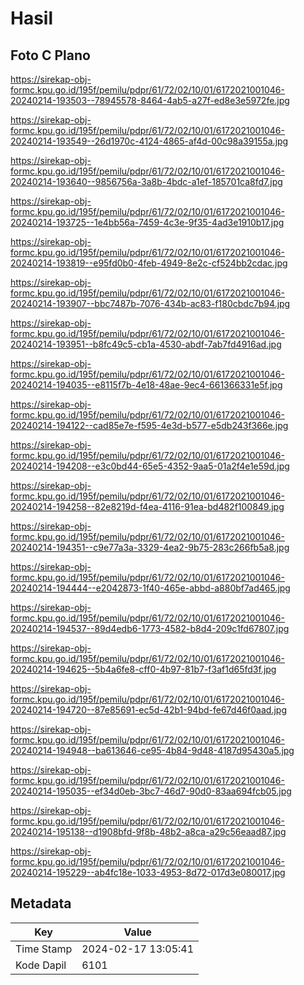 # Hasil

## Foto C Plano

https://sirekap-obj-formc.kpu.go.id/195f/pemilu/pdpr/61/72/02/10/01/6172021001046-20240214-193503--78945578-8464-4ab5-a27f-ed8e3e5972fe.jpg

https://sirekap-obj-formc.kpu.go.id/195f/pemilu/pdpr/61/72/02/10/01/6172021001046-20240214-193549--26d1970c-4124-4865-af4d-00c98a39155a.jpg

https://sirekap-obj-formc.kpu.go.id/195f/pemilu/pdpr/61/72/02/10/01/6172021001046-20240214-193640--9856756a-3a8b-4bdc-a1ef-185701ca8fd7.jpg

https://sirekap-obj-formc.kpu.go.id/195f/pemilu/pdpr/61/72/02/10/01/6172021001046-20240214-193725--1e4bb56a-7459-4c3e-9f35-4ad3e1910b17.jpg

https://sirekap-obj-formc.kpu.go.id/195f/pemilu/pdpr/61/72/02/10/01/6172021001046-20240214-193819--e95fd0b0-4feb-4949-8e2c-cf524bb2cdac.jpg

https://sirekap-obj-formc.kpu.go.id/195f/pemilu/pdpr/61/72/02/10/01/6172021001046-20240214-193907--bbc7487b-7076-434b-ac83-f180cbdc7b94.jpg

https://sirekap-obj-formc.kpu.go.id/195f/pemilu/pdpr/61/72/02/10/01/6172021001046-20240214-193951--b8fc49c5-cb1a-4530-abdf-7ab7fd4916ad.jpg

https://sirekap-obj-formc.kpu.go.id/195f/pemilu/pdpr/61/72/02/10/01/6172021001046-20240214-194035--e8115f7b-4e18-48ae-9ec4-661366331e5f.jpg

https://sirekap-obj-formc.kpu.go.id/195f/pemilu/pdpr/61/72/02/10/01/6172021001046-20240214-194122--cad85e7e-f595-4e3d-b577-e5db243f366e.jpg

https://sirekap-obj-formc.kpu.go.id/195f/pemilu/pdpr/61/72/02/10/01/6172021001046-20240214-194208--e3c0bd44-65e5-4352-9aa5-01a2f4e1e59d.jpg

https://sirekap-obj-formc.kpu.go.id/195f/pemilu/pdpr/61/72/02/10/01/6172021001046-20240214-194258--82e8219d-f4ea-4116-91ea-bd482f100849.jpg

https://sirekap-obj-formc.kpu.go.id/195f/pemilu/pdpr/61/72/02/10/01/6172021001046-20240214-194351--c9e77a3a-3329-4ea2-9b75-283c266fb5a8.jpg

https://sirekap-obj-formc.kpu.go.id/195f/pemilu/pdpr/61/72/02/10/01/6172021001046-20240214-194444--e2042873-1f40-465e-abbd-a880bf7ad465.jpg

https://sirekap-obj-formc.kpu.go.id/195f/pemilu/pdpr/61/72/02/10/01/6172021001046-20240214-194537--89d4edb6-1773-4582-b8d4-209c1fd67807.jpg

https://sirekap-obj-formc.kpu.go.id/195f/pemilu/pdpr/61/72/02/10/01/6172021001046-20240214-194625--5b4a6fe8-cff0-4b97-81b7-f3af1d65fd3f.jpg

https://sirekap-obj-formc.kpu.go.id/195f/pemilu/pdpr/61/72/02/10/01/6172021001046-20240214-194720--87e85691-ec5d-42b1-94bd-fe67d46f0aad.jpg

https://sirekap-obj-formc.kpu.go.id/195f/pemilu/pdpr/61/72/02/10/01/6172021001046-20240214-194948--ba613646-ce95-4b84-9d48-4187d95430a5.jpg

https://sirekap-obj-formc.kpu.go.id/195f/pemilu/pdpr/61/72/02/10/01/6172021001046-20240214-195035--ef34d0eb-3bc7-46d7-90d0-83aa694fcb05.jpg

https://sirekap-obj-formc.kpu.go.id/195f/pemilu/pdpr/61/72/02/10/01/6172021001046-20240214-195138--d1908bfd-9f8b-48b2-a8ca-a29c56eaad87.jpg

https://sirekap-obj-formc.kpu.go.id/195f/pemilu/pdpr/61/72/02/10/01/6172021001046-20240214-195229--ab4fc18e-1033-4953-8d72-017d3e080017.jpg


## Metadata

| Key        | Value               |
| ---------- | ------------------- |
| Time Stamp | 2024-02-17 13:05:41 |
| Kode Dapil | 6101                |



